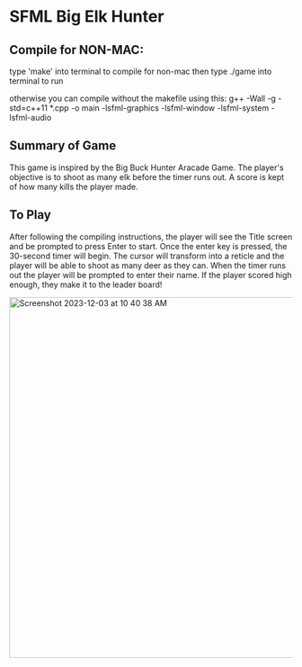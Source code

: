 # SFML Big Elk Hunter 

## Compile for NON-MAC:
type 'make' into terminal to compile for non-mac
then type ./game into terminal to run

otherwise you can compile without the makefile using this:
g++ -Wall -g -std=c++11 *.cpp -o main -lsfml-graphics -lsfml-window -lsfml-system -lsfml-audio

## Summary of Game
This game is inspired by the Big Buck Hunter Aracade Game. The player's objective is to shoot as many elk before the timer runs out. A score is kept of how many kills the player made. 

## To Play
After following the compiling instructions, the player will see the Title screen and be prompted to press Enter to start. Once the enter key is pressed, the 30-second timer will begin. The cursor will transform into a reticle and the player will be able to shoot as many deer as they can. When the timer runs out the player will be prompted to enter their name. If the player scored high enough, they make it to the leader board!

<img width="641" alt="Screenshot 2023-12-03 at 10 40 38 AM" src="https://github.com/mwinant/3muskacoderz/assets/122316733/c607a31a-16ed-4452-9e7b-589bfa4a8269">
